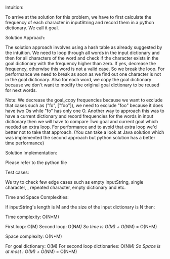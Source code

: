 Intuition:

To arrive at the solution for this problem, we have to first calculate the frequency of each character in inputString and record them in a python dictionary. We call it goal.

Solution Approach:

The solution approach involves using a hash table as already suggested by the intuition.
We need to loop through all words in the input dictionary and then for all characters of the word and check if the character exists in the goal dictionary with the frequency higher than zero. If yes, decrease the frequency, otherwise this word is not a valid case. So we break the loop. For performance we need to break as soon as we find out one character is not in the goal dictionary. Also for each word, we copy the goal dictionary because we don't want to modify the original goal dictionary to be reused for next words.


Note: We decrease the goal_copy frequencies because we want to exclude that cases such as ("fo", ["foo"]), we need to exclude "foo" because it does have two Os while "fo" has only one O. Another way to approach this was to have a current dictionary and record frequencies for the words in input dictionary then we will have to compare 
Two goal and current goal which needed an extra loop. For performance and to avoid that extra loop we'd better not to take that approach. (You can take a look at Java solution which was implemented the second approach but python solution has a better time performance)


Solution Implementation:

Please refer to the python file


Test cases:

We try to check few edge cases such as empty inputString, single character, , repeated character, empty dictionary and etc.


Time and Space Complexities:



If inputString's length is M and the size of the input dictionary is N then:

Time complexity: O(N*M)

First loop: O(M)
Second loop:  O(N*M)
So time is O(M) + O(N*M) = O(N*M)


Space complexity: O(N*M)

For goal dictionary: O(M)
For second loop dictionaries: O(N*M)
So Space is at most : O(M) + O(N*M) = O(N*M)
